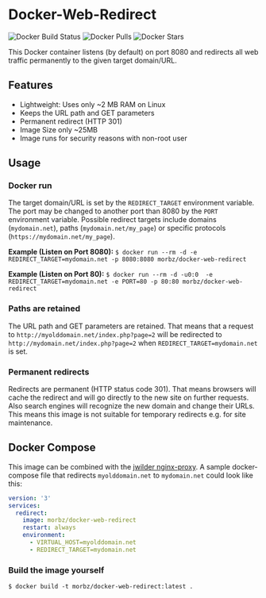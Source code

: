 # Docker-Web-Redirect #

![Docker Build Status](https://img.shields.io/docker/build/morbz/docker-web-redirect.svg) ![Docker Pulls](https://img.shields.io/docker/pulls/morbz/docker-web-redirect.svg) ![Docker Stars](https://img.shields.io/docker/stars/morbz/docker-web-redirect.svg)

This Docker container listens (by default) on port 8080 and redirects all web traffic permanently to the given target domain/URL.

## Features ##
- Lightweight: Uses only ~2 MB RAM on Linux
- Keeps the URL path and GET parameters
- Permanent redirect (HTTP 301)
- Image Size only ~25MB
- Image runs for security reasons with non-root user

## Usage ##
### Docker run ###
The target domain/URL is set by the `REDIRECT_TARGET` environment variable.
The port may be changed to another port than 8080 by the `PORT` environment variable.
Possible redirect targets include domains (`mydomain.net`), paths (`mydomain.net/my_page`) or specific protocols (`https://mydomain.net/my_page`).  

**Example (Listen on Port 8080):** `$ docker run --rm -d -e REDIRECT_TARGET=mydomain.net -p 8080:8080 morbz/docker-web-redirect`

**Example (Listen on Port 80):** `$ docker run --rm -d -u0:0  -e REDIRECT_TARGET=mydomain.net -e PORT=80 -p 80:80 morbz/docker-web-redirect `

### Paths are retained ###
The URL path and GET parameters are retained. That means that a request to `http://myolddomain.net/index.php?page=2` will be redirected to `http://mydomain.net/index.php?page=2` when `REDIRECT_TARGET=mydomain.net` is set.

### Permanent redirects ###
Redirects are permanent (HTTP status code 301). That means browsers will cache the redirect and will go directly to the new site on further requests. Also search engines will recognize the new domain and change their URLs. This means this image is not suitable for temporary redirects e.g. for site maintenance.

## Docker Compose ##
This image can be combined with the [jwilder nginx-proxy](https://hub.docker.com/r/jwilder/nginx-proxy/). A sample docker-compose file that redirects `myolddomain.net` to `mydomain.net` could look like this:

```yaml
version: '3'
services:
  redirect:
    image: morbz/docker-web-redirect
    restart: always
    environment:
      - VIRTUAL_HOST=myolddomain.net
      - REDIRECT_TARGET=mydomain.net
```

### Build the image yourself ###
`$ docker build -t morbz/docker-web-redirect:latest .`
